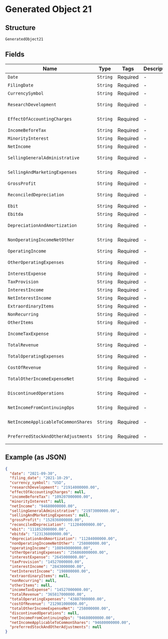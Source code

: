 
# Generated Object 21

## Structure

`GeneratedObject21`

## Fields

| Name | Type | Tags | Description | Getter | Setter |
|  --- | --- | --- | --- | --- | --- |
| `Date` | `String` | Required | - | String getDate() | setDate(String date) |
| `FilingDate` | `String` | Required | - | String getFilingDate() | setFilingDate(String filingDate) |
| `CurrencySymbol` | `String` | Required | - | String getCurrencySymbol() | setCurrencySymbol(String currencySymbol) |
| `ResearchDevelopment` | `String` | Required | - | String getResearchDevelopment() | setResearchDevelopment(String researchDevelopment) |
| `EffectOfAccountingCharges` | `String` | Required | - | String getEffectOfAccountingCharges() | setEffectOfAccountingCharges(String effectOfAccountingCharges) |
| `IncomeBeforeTax` | `String` | Required | - | String getIncomeBeforeTax() | setIncomeBeforeTax(String incomeBeforeTax) |
| `MinorityInterest` | `String` | Required | - | String getMinorityInterest() | setMinorityInterest(String minorityInterest) |
| `NetIncome` | `String` | Required | - | String getNetIncome() | setNetIncome(String netIncome) |
| `SellingGeneralAdministrative` | `String` | Required | - | String getSellingGeneralAdministrative() | setSellingGeneralAdministrative(String sellingGeneralAdministrative) |
| `SellingAndMarketingExpenses` | `String` | Required | - | String getSellingAndMarketingExpenses() | setSellingAndMarketingExpenses(String sellingAndMarketingExpenses) |
| `GrossProfit` | `String` | Required | - | String getGrossProfit() | setGrossProfit(String grossProfit) |
| `ReconciledDepreciation` | `String` | Required | - | String getReconciledDepreciation() | setReconciledDepreciation(String reconciledDepreciation) |
| `Ebit` | `String` | Required | - | String getEbit() | setEbit(String ebit) |
| `Ebitda` | `String` | Required | - | String getEbitda() | setEbitda(String ebitda) |
| `DepreciationAndAmortization` | `String` | Required | - | String getDepreciationAndAmortization() | setDepreciationAndAmortization(String depreciationAndAmortization) |
| `NonOperatingIncomeNetOther` | `String` | Required | - | String getNonOperatingIncomeNetOther() | setNonOperatingIncomeNetOther(String nonOperatingIncomeNetOther) |
| `OperatingIncome` | `String` | Required | - | String getOperatingIncome() | setOperatingIncome(String operatingIncome) |
| `OtherOperatingExpenses` | `String` | Required | - | String getOtherOperatingExpenses() | setOtherOperatingExpenses(String otherOperatingExpenses) |
| `InterestExpense` | `String` | Required | - | String getInterestExpense() | setInterestExpense(String interestExpense) |
| `TaxProvision` | `String` | Required | - | String getTaxProvision() | setTaxProvision(String taxProvision) |
| `InterestIncome` | `String` | Required | - | String getInterestIncome() | setInterestIncome(String interestIncome) |
| `NetInterestIncome` | `String` | Required | - | String getNetInterestIncome() | setNetInterestIncome(String netInterestIncome) |
| `ExtraordinaryItems` | `String` | Required | - | String getExtraordinaryItems() | setExtraordinaryItems(String extraordinaryItems) |
| `NonRecurring` | `String` | Required | - | String getNonRecurring() | setNonRecurring(String nonRecurring) |
| `OtherItems` | `String` | Required | - | String getOtherItems() | setOtherItems(String otherItems) |
| `IncomeTaxExpense` | `String` | Required | - | String getIncomeTaxExpense() | setIncomeTaxExpense(String incomeTaxExpense) |
| `TotalRevenue` | `String` | Required | - | String getTotalRevenue() | setTotalRevenue(String totalRevenue) |
| `TotalOperatingExpenses` | `String` | Required | - | String getTotalOperatingExpenses() | setTotalOperatingExpenses(String totalOperatingExpenses) |
| `CostOfRevenue` | `String` | Required | - | String getCostOfRevenue() | setCostOfRevenue(String costOfRevenue) |
| `TotalOtherIncomeExpenseNet` | `String` | Required | - | String getTotalOtherIncomeExpenseNet() | setTotalOtherIncomeExpenseNet(String totalOtherIncomeExpenseNet) |
| `DiscontinuedOperations` | `String` | Required | - | String getDiscontinuedOperations() | setDiscontinuedOperations(String discontinuedOperations) |
| `NetIncomeFromContinuingOps` | `String` | Required | - | String getNetIncomeFromContinuingOps() | setNetIncomeFromContinuingOps(String netIncomeFromContinuingOps) |
| `NetIncomeApplicableToCommonShares` | `String` | Required | - | String getNetIncomeApplicableToCommonShares() | setNetIncomeApplicableToCommonShares(String netIncomeApplicableToCommonShares) |
| `PreferredStockAndOtherAdjustments` | `String` | Required | - | String getPreferredStockAndOtherAdjustments() | setPreferredStockAndOtherAdjustments(String preferredStockAndOtherAdjustments) |

## Example (as JSON)

```json
{
  "date": "2021-09-30",
  "filing_date": "2021-10-29",
  "currency_symbol": "USD",
  "researchDevelopment": "21914000000.00",
  "effectOfAccountingCharges": null,
  "incomeBeforeTax": "109207000000.00",
  "minorityInterest": null,
  "netIncome": "94680000000.00",
  "sellingGeneralAdministrative": "21973000000.00",
  "sellingAndMarketingExpenses": null,
  "grossProfit": "152836000000.00",
  "reconciledDepreciation": "11284000000.00",
  "ebit": "111852000000.00",
  "ebitda": "123136000000.00",
  "depreciationAndAmortization": "11284000000.00",
  "nonOperatingIncomeNetOther": "258000000.00",
  "operatingIncome": "108949000000.00",
  "otherOperatingExpenses": "256868000000.00",
  "interestExpense": "2645000000.00",
  "taxProvision": "14527000000.00",
  "interestIncome": "2843000000.00",
  "netInterestIncome": "198000000.00",
  "extraordinaryItems": null,
  "nonRecurring": null,
  "otherItems": null,
  "incomeTaxExpense": "14527000000.00",
  "totalRevenue": "365817000000.00",
  "totalOperatingExpenses": "43887000000.00",
  "costOfRevenue": "212981000000.00",
  "totalOtherIncomeExpenseNet": "258000000.00",
  "discontinuedOperations": null,
  "netIncomeFromContinuingOps": "94680000000.00",
  "netIncomeApplicableToCommonShares": "94680000000.00",
  "preferredStockAndOtherAdjustments": null
}
```

